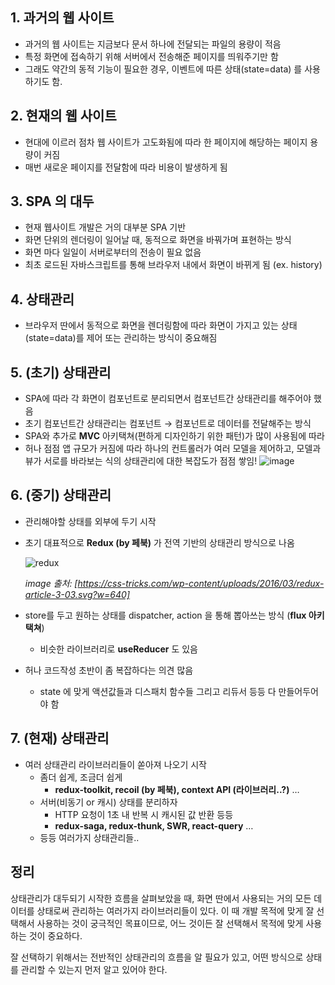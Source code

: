 ## 1. 과거의 웹 사이트

- 과거의 웹 사이트는 지금보다 문서 하나에 전달되는 파일의 용량이 적음
- 특정 화면에 접속하기 위해 서버에서 전송해준 페이지를 띄워주기만 함
- 그래도 약간의 동적 기능이 필요한 경우, 이벤트에 따른 상태(state=data) 를 사용하기도 함.

## 2. 현재의 웹 사이트

- 현대에 이르러 점차 웹 사이트가 고도화됨에 따라 한 페이지에 해당하는 페이지 용량이 커짐
- 매번 새로운 페이지를 전달함에 따라 비용이 발생하게 됨

## 3. SPA 의 대두

- 현재 웹사이트 개발은 거의 대부분 SPA 기반
- 화면 단위의 렌더링이 일어날 때, 동적으로 화면을 바꿔가며 표현하는 방식
- 화면 마다 일일이 서버로부터의 전송이 필요 없음
- 최초 로드된 자바스크립트를 통해 브라우저 내에서 화면이 바뀌게 됨 (ex. history)

## 4. 상태관리

- 브라우저 딴에서 동적으로 화면을 렌더링함에 따라 화면이 가지고 있는 상태(state=data)를 제어 또는 관리하는 방식이 중요해짐

## 5. (초기) 상태관리

- SPA에 따라 각 화면이 컴포넌트로 분리되면서 컴포넌트간 상태관리를 해주어야 했음
- 초기 컴포넌트간 상태관리는 컴포넌트 → 컴포넌트로 데이터를 전달해주는 방식
- SPA와 추가로 **MVC** 아키택쳐(편하게 디자인하기 위한 패턴)가 많이 사용됨에 따라 
- 허나 점점 앱 규모가 커짐에 따라 하나의 컨트롤러가 여러 모델을 제어하고, 모델과 뷰가 서로를 바라보는 식의 상태관리에 대한 복잡도가 점점 쌓임!
![image](https://user-images.githubusercontent.com/55892515/180911622-b463b4bc-1ff0-4fbb-9a4b-81a33ae62763.png)


## 6. (중기) 상태관리

- 관리해야할 상태를 외부에 두기 시작
- 초기 대표적으로 **Redux (by 페북)** 가 전역 기반의 상태관리 방식으로 나옴
    
    ![redux](https://user-images.githubusercontent.com/55892515/180784484-2b4249b1-c301-4def-a36f-394eed7193bd.png)
    
    *image 출처: [https://css-tricks.com/wp-content/uploads/2016/03/redux-article-3-03.svg?w=640]*
    
- store를 두고 원하는 상태를 dispatcher, action 을 통해 뽑아쓰는 방식 (**flux 아키택쳐**)
    - 비슷한 라이브러리로 **useReducer** 도 있음
- 허나 코드작성 초반이 좀 복잡하다는 의견 많음
    - state 에 맞게 액션값들과 디스패치 함수들 그리고 리듀서 등등 다 만들어두어야 함

## 7. (현재) 상태관리

- 여러 상태관리 라이브러리들이 쏟아져 나오기 시작
    - 좀더 쉽게, 조금더 쉽게
        - **redux-toolkit, recoil (by 페북), context API (라이브러리..?)** …
    - 서버(비동기 or 캐시) 상태를 분리하자
        - HTTP 요청이 1초 내 반복 시 캐시된 값 반환 등등
        - **redux-saga, redux-thunk, SWR, react-query**  …
    - 등등 여러가지 상태관리들..

## 정리

상태관리가 대두되기 시작한 흐름을 살펴보았을 때, 화면 딴에서 사용되는 거의 모든 데이터를 상태로써 관리하는 여러가지 라이브러리들이 있다. 이 때 개발 목적에 맞게 잘 선택해서 사용하는 것이 궁극적인 목표이므로, 어느 것이든 잘 선택해서 목적에 맞게 사용하는 것이 중요하다.

잘 선택하기 위해서는 전반적인 상태관리의 흐름을 알 필요가 있고, 어떤 방식으로 상태를 관리할 수 있는지 먼저 알고 있어야 한다.
